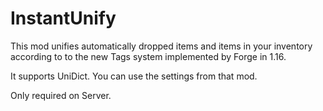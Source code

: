 # InstantUnify
This mod unifies automatically dropped items and items in your inventory according to to the new Tags system implemented by Forge in 1.16.

It supports UniDict. You can use the settings from that mod.

Only required on Server.
